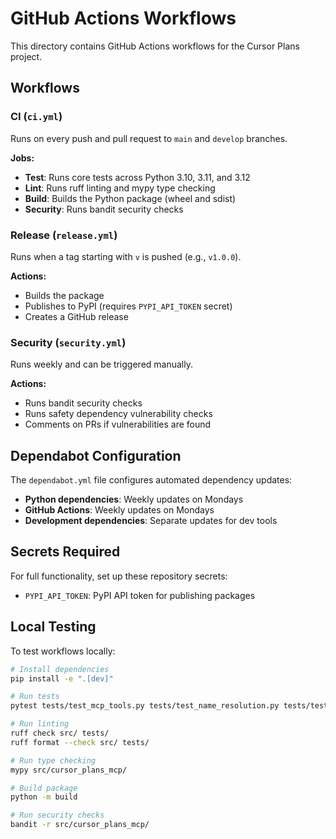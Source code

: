 # GitHub Actions Workflows

This directory contains GitHub Actions workflows for the Cursor Plans project.

## Workflows

### CI (`ci.yml`)
Runs on every push and pull request to `main` and `develop` branches.

**Jobs:**
- **Test**: Runs core tests across Python 3.10, 3.11, and 3.12
- **Lint**: Runs ruff linting and mypy type checking
- **Build**: Builds the Python package (wheel and sdist)
- **Security**: Runs bandit security checks

### Release (`release.yml`)
Runs when a tag starting with `v` is pushed (e.g., `v1.0.0`).

**Actions:**
- Builds the package
- Publishes to PyPI (requires `PYPI_API_TOKEN` secret)
- Creates a GitHub release

### Security (`security.yml`)
Runs weekly and can be triggered manually.

**Actions:**
- Runs bandit security checks
- Runs safety dependency vulnerability checks
- Comments on PRs if vulnerabilities are found

## Dependabot Configuration

The `dependabot.yml` file configures automated dependency updates:

- **Python dependencies**: Weekly updates on Mondays
- **GitHub Actions**: Weekly updates on Mondays
- **Development dependencies**: Separate updates for dev tools

## Secrets Required

For full functionality, set up these repository secrets:

- `PYPI_API_TOKEN`: PyPI API token for publishing packages

## Local Testing

To test workflows locally:

```bash
# Install dependencies
pip install -e ".[dev]"

# Run tests
pytest tests/test_mcp_tools.py tests/test_name_resolution.py tests/test_init_tool.py tests/test_schema_documentation.py tests/test_dotnet_templates.py

# Run linting
ruff check src/ tests/
ruff format --check src/ tests/

# Run type checking
mypy src/cursor_plans_mcp/

# Build package
python -m build

# Run security checks
bandit -r src/cursor_plans_mcp/
```
